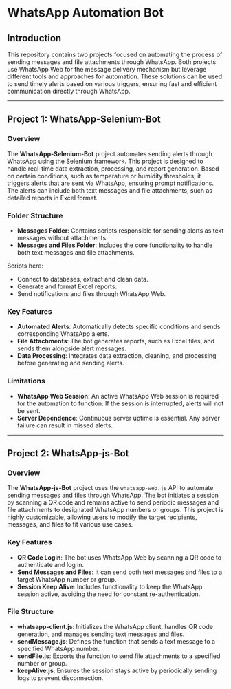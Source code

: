 # WhatsApp Automation Bot

## Introduction
This repository contains two projects focused on automating the process of sending messages and file attachments through WhatsApp. Both projects use WhatsApp Web for the message delivery mechanism but leverage different tools and approaches for automation. These solutions can be used to send timely alerts based on various triggers, ensuring fast and efficient communication directly through WhatsApp.

---

## Project 1: WhatsApp-Selenium-Bot

### Overview
The **WhatsApp-Selenium-Bot** project automates sending alerts through WhatsApp using the Selenium framework. This project is designed to handle real-time data extraction, processing, and report generation. Based on certain conditions, such as temperature or humidity thresholds, it triggers alerts that are sent via WhatsApp, ensuring prompt notifications. The alerts can include both text messages and file attachments, such as detailed reports in Excel format.

### Folder Structure
- **Messages Folder**: Contains scripts responsible for sending alerts as text messages without attachments.
- **Messages and Files Folder**: Includes the core functionality to handle both text messages and file attachments. 

Scripts here:
  - Connect to databases, extract and clean data.
  - Generate and format Excel reports.
  - Send notifications and files through WhatsApp Web.

### Key Features
- **Automated Alerts**: Automatically detects specific conditions and sends corresponding WhatsApp alerts.
- **File Attachments**: The bot generates reports, such as Excel files, and sends them alongside alert messages.
- **Data Processing**: Integrates data extraction, cleaning, and processing before generating and sending alerts.

### Limitations
- **WhatsApp Web Session**: An active WhatsApp Web session is required for the automation to function. If the session is interrupted, alerts will not be sent.
- **Server Dependence**: Continuous server uptime is essential. Any server failure can result in missed alerts.

---

## Project 2: WhatsApp-js-Bot

### Overview
The **WhatsApp-js-Bot** project uses the `whatsapp-web.js` API to automate sending messages and files through WhatsApp. The bot initiates a session by scanning a QR code and remains active to send periodic messages and file attachments to designated WhatsApp numbers or groups. This project is highly customizable, allowing users to modify the target recipients, messages, and files to fit various use cases.

### Key Features
- **QR Code Login**: The bot uses WhatsApp Web by scanning a QR code to authenticate and log in.
- **Send Messages and Files**: It can send both text messages and files to a target WhatsApp number or group.
- **Session Keep Alive**: Includes functionality to keep the WhatsApp session active, avoiding the need for constant re-authentication.
  
### File Structure
- **whatsapp-client.js**: Initializes the WhatsApp client, handles QR code generation, and manages sending text messages and files.
- **sendMessage.js**: Defines the function that sends a text message to a specified WhatsApp number.
- **sendFile.js**: Exports the function to send file attachments to a specified number or group.
- **keepAlive.js**: Ensures the session stays active by periodically sending logs to prevent disconnection.